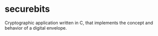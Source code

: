 securebits
==========
Cryptographic application written in C, that implements the concept and behavior of a 
digital envelope.
